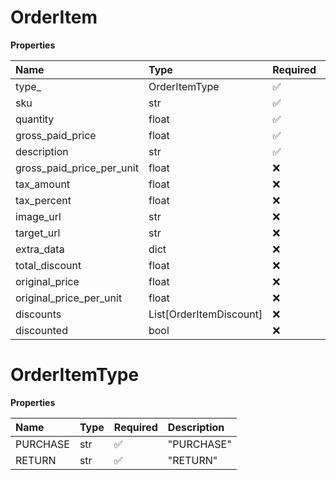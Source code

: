 # OrderItem

**Properties**

| Name                      | Type                    | Required | Description |
| :------------------------ | :---------------------- | :------- | :---------- |
| type\_                    | OrderItemType           | ✅       |             |
| sku                       | str                     | ✅       |             |
| quantity                  | float                   | ✅       |             |
| gross_paid_price          | float                   | ✅       |             |
| description               | str                     | ✅       |             |
| gross_paid_price_per_unit | float                   | ❌       |             |
| tax_amount                | float                   | ❌       |             |
| tax_percent               | float                   | ❌       |             |
| image_url                 | str                     | ❌       |             |
| target_url                | str                     | ❌       |             |
| extra_data                | dict                    | ❌       |             |
| total_discount            | float                   | ❌       |             |
| original_price            | float                   | ❌       |             |
| original_price_per_unit   | float                   | ❌       |             |
| discounts                 | List[OrderItemDiscount] | ❌       |             |
| discounted                | bool                    | ❌       |             |

# OrderItemType

**Properties**

| Name     | Type | Required | Description |
| :------- | :--- | :------- | :---------- |
| PURCHASE | str  | ✅       | "PURCHASE"  |
| RETURN   | str  | ✅       | "RETURN"    |

<!-- This file was generated by liblab | https://liblab.com/ -->
